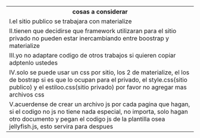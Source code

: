 
<table borde="10px">
  <tr>
    <th>
      cosas a considerar 
    </th>
  </tr>
  <tr>
    <td>
      I.el sitio publico se trabajara con materialize
    </td>
  </tr>
    <tr>
    <td>
       II.tienen que decidirse que framework utilizaran para el sitio privado no pueden estar inercambiando entre boostrap y materialize
    </td>
  </tr>
  <tr>
    <td>
      III.yo no adaptare codigo de otros trabajos si quieren copiar adptenlo ustedes
    </td>
  </tr>
  <tr>
    <td>
      IV.solo se puede usar un css por sitio, los 2 de materialize, el los de bostrap si es que lo ocupan para el privado, el style.css(sitio publico) y el estiloo.css(sitio privado) por favor no agregar mas archivos css
    </td>
  </tr>
  <tr>
    <td>
      V.acuerdense de crear un archivo js por cada pagina que hagan, si el codigo no js no tiene nada especial, no importa, solo hagan otro documento y pegan el codigo js de la plantilla osea jellyfish.js, esto servira para despues
    </td>
  </tr>
  </table>

